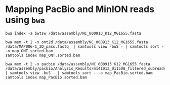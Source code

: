 Mapping PacBio and MinION reads using `bwa`
=====================================

```
bwa index -a bwtsw /data/assembly/NC_000913_K12_MG1655.fasta
```
```
bwa mem -t 2 -x ont2d /data/assembly/NC_000913_K12_MG1655.fasta /data/MAP006-1_2D_pass.fastq  | samtools view -buS - | samtools sort - -o map_ONT.sorted.bam
samtools index map_ONT.sorted.bam
```

```
bwa mem -t 2 -x pacbio /data/assembly/NC_000913_K12_MG1655.fasta /data/assembly/pacbio/Analysis_Results/m141013_011508_filtered_subreads_30x.fastq  | samtools view -buS - | samtools sort - -o map_PacBio.sorted.bam
samtools index map_PacBio.sorted.bam
```

